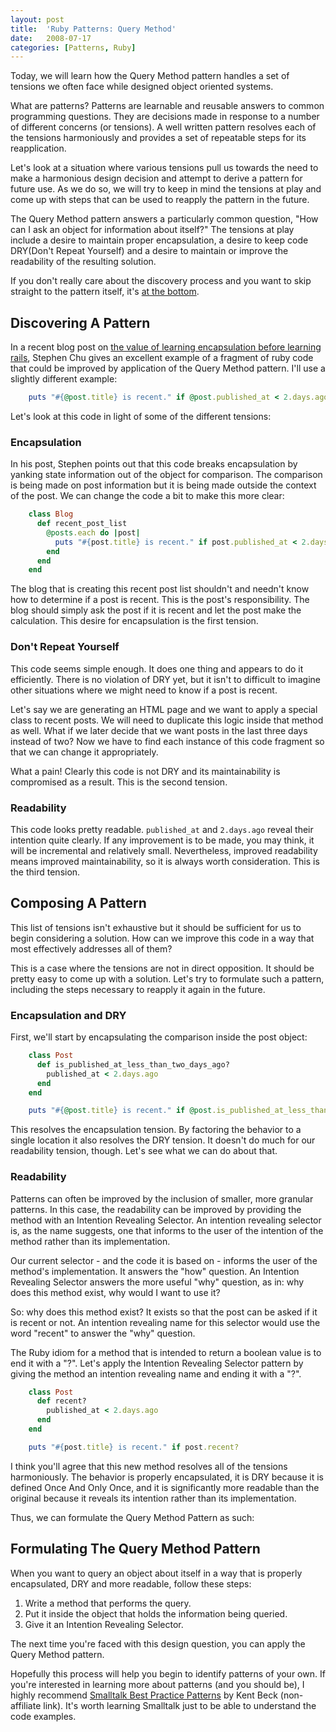 ```yaml
--- 
layout: post
title:  'Ruby Patterns: Query Method'
date:   2008-07-17
categories: [Patterns, Ruby]
--- 
```


Today, we will learn how the Query Method pattern handles a set of tensions we often
face while designed object oriented systems.

<!--more-->

What are patterns? Patterns are learnable and reusable answers to common
programming questions. They are decisions made in response to a number of
different concerns (or tensions). A well written pattern resolves each of the
tensions harmoniously and provides a set of repeatable steps for its
reapplication.

Let's look at a situation where various tensions pull us towards the need to
make a harmonious design decision and attempt to derive a pattern for future
use. As we do so, we will try to keep in mind the tensions at play and come up
with steps that can be used to reapply the pattern in the future.

The Query Method pattern answers a particularly common question, "How can I ask
an object for information about itself?" The tensions at play include a desire
to maintain proper encapsulation, a desire to keep code DRY(Don't Repeat
Yourself) and a desire to maintain or improve the readability of the resulting
solution. 

If you don't really care about the discovery process and you want to skip
straight to the pattern itself, it's [at the bottom](#bottom).

## Discovering A Pattern

In a recent blog post on
[the value of learning encapsulation before learning rails](http://www.stephenchu.com/2008/06/learning-encapsulation-should-come.html),
Stephen Chu gives an excellent example of a fragment of ruby code that could be
improved by application of the Query Method pattern. I'll use a slightly
different example:

``` ruby
    puts "#{@post.title} is recent." if @post.published_at < 2.days.ago
```

Let's look at this code in light of some of the different tensions:

### Encapsulation

In his post, Stephen points out that this code breaks encapsulation by yanking
state information out of the object for comparison. The comparison is being
made on post information but it is being made outside the context of the post.
We can change the code a bit to make this more clear:

``` ruby
    class Blog
      def recent_post_list
        @posts.each do |post|
          puts "#{post.title} is recent." if post.published_at < 2.days.ago
        end
      end
    end
```

The blog that is creating this recent post list shouldn't and needn't know how
to determine if a post is recent. This is the post's responsibility. The blog
should simply ask the post if it is recent and let the post make the
calculation. This desire for encapsulation is the first tension.

### Don't Repeat Yourself

This code seems simple enough. It does one thing and appears to do it
efficiently. There is no violation of DRY yet, but it isn't to difficult to
imagine other situations where we might need to know if a post is recent.

Let's say we are generating an HTML page and we want to apply a special class
to recent posts. We will need to duplicate this logic inside that method as
well. What if we later decide that we want posts in the last three days instead
of two? Now we have to find each instance of this code fragment so that we can
change it appropriately. 

What a pain! Clearly this code is not DRY and its maintainability is
compromised as a result. This is the second tension.

### Readability

This code looks pretty readable. `published_at` and `2.days.ago` reveal their
intention quite clearly. If any improvement is to be made, you may think, it
will be incremental and relatively small. Nevertheless, improved readability
means improved maintainability, so it is always worth consideration. This is
the third tension.

## Composing A Pattern

This list of tensions isn't exhaustive but it should be sufficient for us to
begin considering a solution. How can we improve this code in a way that most
effectively addresses all of them?

This is a case where the tensions are not in direct opposition. It should be
pretty easy to come up with a solution. Let's try to formulate such a pattern,
including the steps necessary to reapply it again in the future.

### Encapsulation and DRY

First, we'll start by encapsulating the comparison inside the post object:

``` ruby
    class Post
      def is_published_at_less_than_two_days_ago?
        published_at < 2.days.ago
      end
    end

    puts "#{@post.title} is recent." if @post.is_published_at_less_than_two_days_ago?
```

This resolves the encapsulation tension. By factoring the behavior to a single
location it also resolves the DRY tension. It doesn't do much for our
readability tension, though. Let's see what we can do about that.

### Readability

Patterns can often be improved by the inclusion of smaller, more granular
patterns. In this case, the readability can be improved by providing the method
with an Intention Revealing Selector. An intention revealing selector is, as
the name suggests, one that informs to the user of the intention of the method
rather than its implementation.

Our current selector - and the code it is based on - informs the user of the
method's implementation. It answers the "how" question. An Intention Revealing
Selector answers the more useful "why" question, as in: why does this method
exist, why would I want to use it?

So: why does this method exist? It exists so that the post can be asked if it
is recent or not. An intention revealing name for this selector would use the
word "recent" to answer the "why" question.

The Ruby idiom for a method that is intended to return a boolean value is to
end it with a "?". Let's apply the Intention Revealing Selector pattern by
giving the method an intention revealing name and ending it with a
"?".

``` ruby
    class Post
      def recent?
        published_at < 2.days.ago
      end
    end

    puts "#{post.title} is recent." if post.recent?
```

I think you'll agree that this new method resolves all of the tensions
harmoniously. The behavior is properly encapsulated, it is DRY because it is
defined Once And Only Once, and it is significantly more readable than the
original because it reveals its intention rather than its implementation.

Thus, we can formulate the Query Method Pattern as such:

## Formulating The Query Method Pattern

When you want to query an object about itself in a way that is properly
encapsulated, DRY and more readable, follow these steps:

1. Write a method that performs the query.
2. Put it inside the object that holds the information being queried.
3. Give it an Intention Revealing Selector.

The next time you're faced with this design question, you can apply the Query
Method pattern.

Hopefully this process will help you begin to identify patterns of your own. If
you're interested in learning more about patterns (and you should be), I highly
recommend 
[Smalltalk Best Practice Patterns](http://www.amazon.com/Smalltalk-Best-Practice-Patterns-Kent/dp/013476904X)
by Kent Beck (non-affiliate link). It's worth learning Smalltalk just to be
able to understand the code examples.
